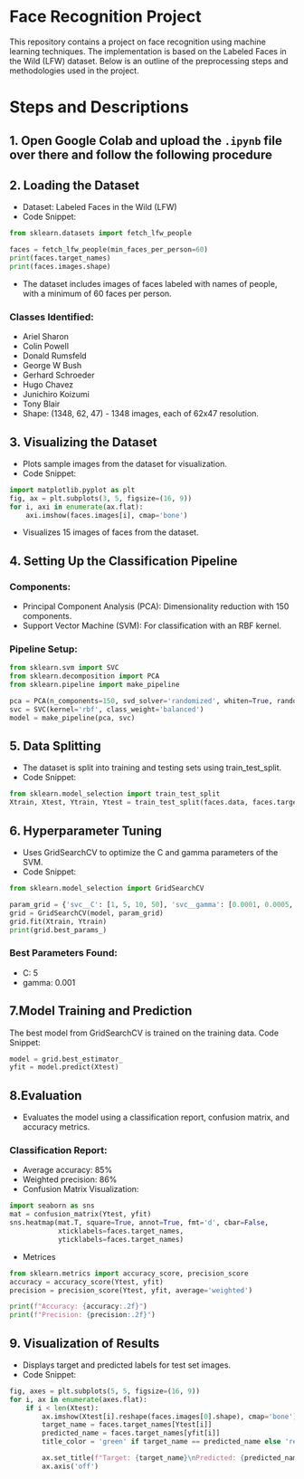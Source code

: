 # **Face Recognition Project**
This repository contains a project on face recognition using machine learning techniques. The implementation is based on the Labeled Faces in the Wild (LFW) dataset. Below is an outline of the preprocessing steps and methodologies used in the project.

# Steps and Descriptions
## 1. Open Google Colab and upload the `.ipynb` file over there and follow the following procedure
## 2. Loading the Dataset
- Dataset: Labeled Faces in the Wild (LFW)
- Code Snippet:
```python
from sklearn.datasets import fetch_lfw_people

faces = fetch_lfw_people(min_faces_per_person=60)
print(faces.target_names)
print(faces.images.shape)
```
- The dataset includes images of faces labeled with names of people, with a minimum of 60 faces per person.
### Classes Identified:
- Ariel Sharon
- Colin Powell
- Donald Rumsfeld
- George W Bush
- Gerhard Schroeder
- Hugo Chavez
- Junichiro Koizumi
- Tony Blair
- Shape: (1348, 62, 47) - 1348 images, each of 62x47 resolution.

## 3. Visualizing the Dataset
- Plots sample images from the dataset for visualization.
- Code Snippet:
```python
import matplotlib.pyplot as plt
fig, ax = plt.subplots(3, 5, figsize=(16, 9))
for i, axi in enumerate(ax.flat):
    axi.imshow(faces.images[i], cmap='bone')
```
- Visualizes 15 images of faces from the dataset.
  
## 4. Setting Up the Classification Pipeline
### Components:
- Principal Component Analysis (PCA): Dimensionality reduction with 150 components.
- Support Vector Machine (SVM): For classification with an RBF kernel.

### Pipeline Setup:
```python
from sklearn.svm import SVC
from sklearn.decomposition import PCA
from sklearn.pipeline import make_pipeline

pca = PCA(n_components=150, svd_solver='randomized', whiten=True, random_state=42)
svc = SVC(kernel='rbf', class_weight='balanced')
model = make_pipeline(pca, svc)
```

## 5. Data Splitting
- The dataset is split into training and testing sets using train_test_split.
- Code Snippet:
```python
from sklearn.model_selection import train_test_split
Xtrain, Xtest, Ytrain, Ytest = train_test_split(faces.data, faces.target, random_state=42)
```

## 6. Hyperparameter Tuning
- Uses GridSearchCV to optimize the C and gamma parameters of the SVM.
- Code Snippet:
```python
from sklearn.model_selection import GridSearchCV

param_grid = {'svc__C': [1, 5, 10, 50], 'svc__gamma': [0.0001, 0.0005, 0.001, 0.005]}
grid = GridSearchCV(model, param_grid)
grid.fit(Xtrain, Ytrain)
print(grid.best_params_)
```
### Best Parameters Found:
- C: 5
- gamma: 0.001

## 7.Model Training and Prediction
The best model from GridSearchCV is trained on the training data.
Code Snippet:

```python
model = grid.best_estimator_
yfit = model.predict(Xtest)
```
## 8.Evaluation
- Evaluates the model using a classification report, confusion matrix, and accuracy metrics.
### Classification Report:
- Average accuracy: 85%
- Weighted precision: 86%
- Confusion Matrix Visualization:
```python
import seaborn as sns
mat = confusion_matrix(Ytest, yfit)
sns.heatmap(mat.T, square=True, annot=True, fmt='d', cbar=False,
            xticklabels=faces.target_names,
            yticklabels=faces.target_names)
```
- Metrices
```python
from sklearn.metrics import accuracy_score, precision_score
accuracy = accuracy_score(Ytest, yfit)
precision = precision_score(Ytest, yfit, average='weighted')

print(f"Accuracy: {accuracy:.2f}")
print(f"Precision: {precision:.2f}")
```
## 9. Visualization of Results
- Displays target and predicted labels for test set images.
- Code Snippet:
```python
fig, axes = plt.subplots(5, 5, figsize=(16, 9))
for i, ax in enumerate(axes.flat):
    if i < len(Xtest):
        ax.imshow(Xtest[i].reshape(faces.images[0].shape), cmap='bone')
        target_name = faces.target_names[Ytest[i]]
        predicted_name = faces.target_names[yfit[i]]
        title_color = 'green' if target_name == predicted_name else 'red'

        ax.set_title(f"Target: {target_name}\nPredicted: {predicted_name}", color=title_color)
        ax.axis('off')
```
